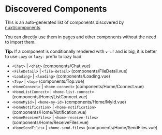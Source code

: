 # Discovered Components

This is an auto-generated list of components discovered by [nuxt/components](https://github.com/nuxt/components).

You can directly use them in pages and other components without the need to import them.

**Tip:** If a component is conditionally rendered with `v-if` and is big, it is better to use `Lazy` or `lazy-` prefix to lazy load.

- `<Chat>` | `<chat>` (components/Chat.vue)
- `<FileDetail>` | `<file-detail>` (components/FileDetail.vue)
- `<Loading>` | `<loading>` (components/Loading.vue)
- `<Top>` | `<top>` (components/Top.vue)
- `<HomeConnect>` | `<home-connect>` (components/Home/Connect.vue)
- `<HomeListConnect>` | `<home-list-connect>` (components/Home/ListConnect.vue)
- `<HomeMyId>` | `<home-my-id>` (components/Home/MyId.vue)
- `<HomeNotification>` | `<home-notification>` (components/Home/Notification.vue)
- `<HomeReceiveFiles>` | `<home-receive-files>` (components/Home/ReceiveFiles.vue)
- `<HomeSendFiles>` | `<home-send-files>` (components/Home/SendFiles.vue)
